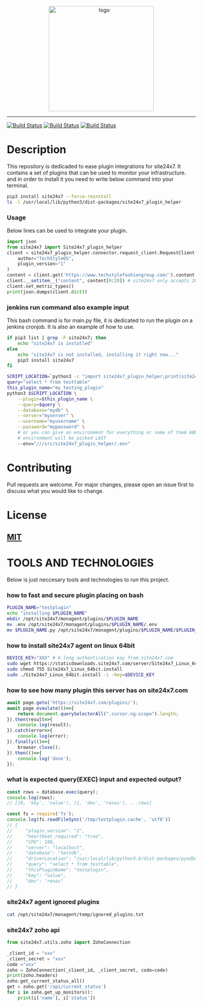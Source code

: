 <p align="center">
    <img src="https://i.imgur.com/dpa0Zzg.png" width="280px" alt="logo" />
</p>
<hr/>

[![Build Status](https://img.shields.io/pypi/v/site24x7.svg)](https://pypi.org/project/site24x7/) [![Build Status](https://img.shields.io/pypi/pyversions/site24x7.svg)](https://pypi.org/project/site24x7/) [![Build Status](https://img.shields.io/badge/license-MIT-green.svg)](LICENSE)

# Description
This repository is dedicaded to ease plugin integrations for site24x7. It contains a set of plugins that can be used to monitor your infrastructure. and in order to install it you need to write below command into your terminal.

```bash
pip3 install site24x7 --force-reinstall
ls -l /usr/local/lib/python3/dist-packages/site24x7_plugin_helper
```

### Usage
Below lines can be used to integrate your plugin.
```python
import json
from site24x7 import Site24x7_plugin_helper
client = site24x7_plugin_helper.connector.request_client.RequestClient(
    author="TechStyleOS",
    plugin_version="1"
)
content = client.get('https://www.techstylefashiongroup.com/').content
client.__setitem__("content", content[0:20]) # site24x7 only accepts 20 characters
client.set_metric_types()
print(json.dumps(client.dict))
```

### jenkins run command also example input
This bash command is for main.py file, it is dedicated to run the plugin on a jenkins cronjob. It is also an example of how to use.
```bash
if pip3 list | grep -F site24x7; then
    echo "site24x7 is installed"
else
    echo "site24x7 is not installed, installing it right now..."
    pip3 install site24x7
fi

SCRIPT_LOCATION=`python3 -c "import site24x7_plugin_helper;print(site24x7_plugin_helper.__file__.replace('__init__.py', 'main.py'))"`
query="select * from testtable"
this_plugin_name="my_testing_plugin"
python3 $SCRIPT_LOCATION \
    --plugin=$this_plugin_name \
    --query=$query \
    --database="mydb" \
    --server="myserver" \
    --username="myusername" \
    --password="mypassword" \
    # or you can give an environment for everything or some of them ABOVE
    # environment will be picked LAST
    --env="///src/site24x7_plugin_helper/.env"
```

# Contributing
Pull requests are welcome. For major changes, please open an issue first to discuss what you would like to change.
# License
## [MIT](https://choosealicense.com/licenses/mit/)
# TOOLS AND TECHNOLOGIES
Below is just neccesary tools and technologies to run this project.
### how to fast and secure plugin placing on bash
```bash
PLUGIN_NAME="testplugin"
echo "installing $PLUGIN_NAME"
mkdir /opt/site24x7/monagent/plugins/$PLUGIN_NAME
mv .env /opt/site24x7/monagent/plugins/$PLUGIN_NAME/.env
mv $PLUGIN_NAME.py /opt/site24x7/monagent/plugins/$PLUGIN_NAME/$PLUGIN_NAME.py
```
### how to install site24x7 agent on linux 64bit 
```bash
DEVICE_KEY="XXX" # A long authentication key from site24x7.com
sudo wget https://staticdownloads.site24x7.com/server/Site24x7_Linux_64bit.install
sudo chmod 755 Site24x7_Linux_64bit.install
sudo ./Site24x7_Linux_64bit.install -i -key=$DEVICE_KEY
```
### how to see how many plugin this server has on site24x7.com
```js
await page.goto('https://site24x7.com/plugins/');
await page.evaulate(()=>{
    return document.querySelectorAll(".cursor.ng-scope").length;
}).then(result=>{
    console.log(result);
}).catch(error=>{
    console.log(error);
}).finally(()=>{
    browser.close();
}).then(()=>{
    console.log('done');
});
```
### what is expected query(EXEC) input and expected output?
```js
const rows = database.exec(query); 
console.log(rows);
// [(0, 'key', 'value'), (1, 'dev', 'renas'), ...rows]

const fs = require('fs');
console.log(fs.readFileSync('/tmp/testplugin.cache', 'utf8'))
// {
//     "plugin_version": "2",
//     "heartbeat_required": "true",
//     "CPU": 100,
//     "server": "localhost",
//     "database": "testdb",
//     "driverLocation": "/usr/local/lib/python3.6/dist-packages/pyodbc/drivers/pyodbc.so",
//     "query": "select * from testtable",
//     "thisPluginName": "testplugin",
//     "key": "value",
//     "dev": "renas"
// }
```

### site24x7 agent ignored plugins
```bash
cat /opt/site24x7/monagent/temp/ignored_plugins.txt
```

### site24x7 zoho api
```python
from site24x7.utils.zoho import ZohoConnection

_client_id = "xxx"
_client_secret = "xxx"
code ="xxx"
zoho = ZohoConnection(_client_id, _client_secret, code=code)
print(zoho.headers)
zoho.get_current_status_all()
get = zoho.get('/api/current_status')
for i in zoho.get_up_monitors():
    print(i['name'], i['status'])
```

